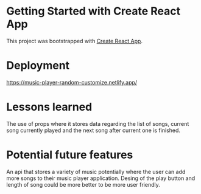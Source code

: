 # Getting Started with Create React App

This project was bootstrapped with [Create React App](https://github.com/facebook/create-react-app).

# Deployment 

https://music-player-random-customize.netlify.app/

# Lessons learned 

The use of props where it stores data regarding the list of songs, current song currently played and the next song after current one is finished. 


# Potential future features 
An api that stores a variety of music potentially where the user can add more songs to their music player application. 
Desing of the play button and length of song could be more better to be more user friendly. 
